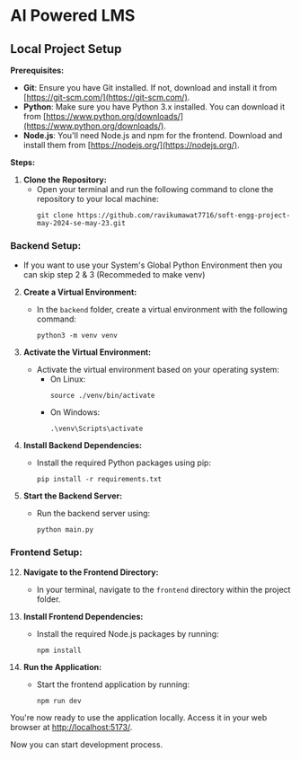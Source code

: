 # AI Powered LMS

## Local Project Setup

**Prerequisites:**

- **Git**: Ensure you have Git installed. If not, download and install it from [https://git-scm.com/](https://git-scm.com/).
- **Python**: Make sure you have Python 3.x installed. You can download it from [https://www.python.org/downloads/](https://www.python.org/downloads/).
- **Node.js**: You'll need Node.js and npm for the frontend. Download and install them from [https://nodejs.org/](https://nodejs.org/).


**Steps:**



1. **Clone the Repository:**
   - Open your terminal and run the following command to clone the repository to your local machine:
     ```
     git clone https://github.com/ravikumawat7716/soft-engg-project-may-2024-se-may-23.git
     ```


### Backend Setup:

- If you want to use your System's Global Python Environment then you can skip step 2 & 3 (Recommeded to make venv)
2. **Create a Virtual Environment:**
   - In the `backend` folder, create a virtual environment with the following command:
     ```
     python3 -m venv venv
     ```

3. **Activate the Virtual Environment:**
   - Activate the virtual environment based on your operating system:
     - On Linux:
       ```
       source ./venv/bin/activate
       ```
     - On Windows:
       ```
       .\venv\Scripts\activate
       ```

7. **Install Backend Dependencies:**
   - Install the required Python packages using pip:
     ```
     pip install -r requirements.txt
     ```

8. **Start the Backend Server:**
   - Run the backend server using:
     ```
     python main.py
     ```



### Frontend Setup:

12. **Navigate to the Frontend Directory:**
    - In your terminal, navigate to the `frontend` directory within the project folder.

13. **Install Frontend Dependencies:**
    - Install the required Node.js packages by running:
      ```
      npm install
      ```

14. **Run the Application:**
    - Start the frontend application by running:
      ```
      npm run dev
      ```

You're now ready to use the application locally. Access it in your web browser at [http://localhost:5173/](http://localhost:5173/).

Now you can start development process.
